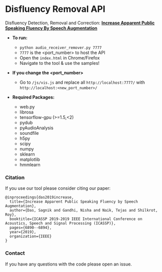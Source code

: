 # Disfluency Removal API
Disfluency Detection, Removal and Correction:
**[Increase Apparent Public Speaking Fluency By Speech Augmentation](https://arxiv.org/abs/1812.03415)** 
* **To run:**
    - `python audio_receiver_remover.py 7777`
    - `7777` is the <port_number> to host the API
    - Open the `index.html` in Chrome/Firefox 
    - Navigate to the tool & use the samples! 

* **If you change the <port_number>**
    - Go to `/js/vis.js` and replace all `http://localhost:7777/` with `http://localhost:<new_port_number>/`
* **Required Packages:**
    - web.py
    - librosa
    - tensorflow-gpu (>=1.5,<2)
    - pydub
    - pyAudioAnalysis
    - soundfile
    - h5py
    - scipy
    - numpy
    - sklearn
    - matplotlib
    - hmmlearn

### Citation
If you use our tool please consider citing our paper:
```
@inproceedings{das2019increase,
  title={Increase Apparent Public Speaking Fluency by Speech Augmentation},
  author={Das, Sagnik and Gandhi, Nisha and Naik, Tejas and Shilkrot, Roy},
  booktitle={ICASSP 2019-2019 IEEE International Conference on Acoustics, Speech and Signal Processing (ICASSP)},
  pages={6890--6894},
  year={2019},
  organization={IEEE}
}
```
### Contact
If you have any questions with the code please open an issue.
